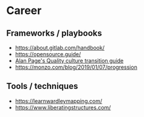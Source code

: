# Career

## Frameworks / playbooks
- https://about.gitlab.com/handbook/
- https://opensource.guide/
- [Alan Page's Quality culture transition guide][1]
- https://monzo.com/blog/2019/01/07/progression

## Tools / techniques
- https://learnwardleymapping.com/
- https://www.liberatingstructures.com/

[1]:https://docs.google.com/spreadsheets/d/1_CkI1wjl0Q2WuOt7rZWINyDIWFzB0p6Z7t6HZEWnkDQ/edit#gid=1155920131